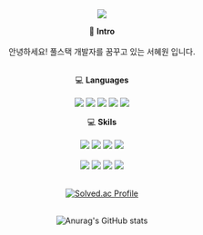 
<div align=center>
  
<img src="https://capsule-render.vercel.app/api?type=waving&color=auto&height=300&section=header&text=SEO%20HYEWON&fontSize=90"/>

:rabbit: <b> Intro </b> <br> <br>
안녕하세요! 풀스택 개발자를 꿈꾸고 있는 서혜원 입니다. <br> <br>

:computer: <b> Languages </b> <br> <br>
<img src="https://img.shields.io/badge/Kotlin-7F52FF?style=flat&logo=kotlin&logoColor=white"/> 
<img src="https://img.shields.io/badge/Python-3776AB?style=flat&logo=python&logoColor=white"/> 
<img src="https://img.shields.io/badge/Lua-2C2D72?style=flat&logo=lua&logoColor=white"/> 
<img src="https://img.shields.io/badge/Dart-0175C2?style=flat&logo=dart&logoColor=white"/> 
<img src="https://img.shields.io/badge/Javascript-F7DF1E?style=flat&logo=Javascript&logoColor=white"/> 

:computer: <b> Skils </b> <br> <br>
<img src="https://img.shields.io/badge/Android%20studio-3DDC84?style=flat&logo=androidstudio&logoColor=white"/> 
<img src="https://img.shields.io/badge/IntelliJ%20IDEA-000000?style=flat&logo=intellijidea&logoColor=white"/> 
<img src="https://img.shields.io/badge/flutter-02569B?style=flat&logo=flutter&logoColor=white"/> 
<img src="https://img.shields.io/badge/Git-F05032?style=flat&logo=git&logoColor=white"/> <br> <br>
<img src="https://img.shields.io/badge/figma-F24E1E?style=flat&logo=figma&logoColor=white"/> 
<img src="https://img.shields.io/badge/Photoshop-31A8FF?style=flat&logo=adobephotoshop&logoColor=white"/> 
<img src="https://img.shields.io/badge/Illustrator-FF9A00?style=flat&logo=adobeillustrator&logoColor=white"/> 
<img src="https://img.shields.io/badge/Indesign-FF3366?style=flat&logo=adobeindesign&logoColor=white"/>  <br> <br>


[![Solved.ac Profile](http://mazassumnida.wtf/api/generate_badge?boj=dnjs7831)](https://solved.ac/dnjs7831) <br> <br>

![Anurag's GitHub stats](https://github-readme-stats.vercel.app/api?username=Hyewon711&show_icons=true&theme=tokyonight) <br> <br>
</div>
